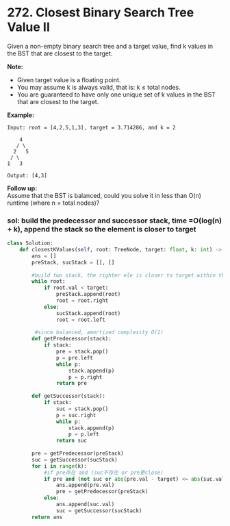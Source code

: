 # 272. Closest Binary Search Tree Value II

Given a non-empty binary search tree and a target value, find k values in the BST that are closest to the target.

**Note:**

* Given target value is a floating point.
* You may assume k is always valid, that is: k ≤ total nodes.
* You are guaranteed to have only one unique set of k values in the BST that are closest to the target.

**Example:**

```text
Input: root = [4,2,5,1,3], target = 3.714286, and k = 2

    4
   / \
  2   5
 / \
1   3

Output: [4,3]
```

**Follow up:**  
Assume that the BST is balanced, could you solve it in less than O\(n\) runtime \(where n = total nodes\)?

### sol: build the predecessor and successor stack, time =O\(log\(n\) + k\), append the stack so the element is closer to target

```python
class Solution:
    def closestKValues(self, root: TreeNode, target: float, k: int) -> List[int]:
        ans = []
        preStack, sucStack = [], []
        
        #build two stack, the righter ele is closer to target within the stack
        while root:
            if root.val < target:
                preStack.append(root)
                root = root.right
            else:
                sucStack.append(root)
                root = root.left
                
         #since balanced, amortized complexity O(1)      
        def getPredecessor(stack):
            if stack:
                pre = stack.pop()
                p = pre.left
                while p:
                    stack.append(p)
                    p = p.right
                return pre
            
        def getSuccessor(stack):
            if stack:
                suc = stack.pop()
                p = suc.right
                while p:
                    stack.append(p)
                    p = p.left
                return suc
        
        pre = getPredecessor(preStack)
        suc = getSuccessor(sucStack)
        for i in range(k): 
            #if pre存在 and (suc不存在 or pre更close)
            if pre and (not suc or abs(pre.val - target) <= abs(suc.val - target)):
                ans.append(pre.val)
                pre = getPredecessor(preStack)
            else:
                ans.append(suc.val)
                suc = getSuccessor(sucStack)
        return ans
```

